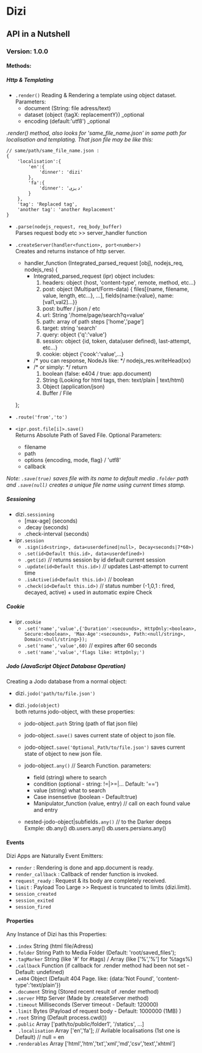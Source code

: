 # Dizi
## API in a Nutshell
### Version: 1.0.0

#### Methods:
##### Http & Templating
* `.render()` Reading & Rendering a template using object dataset. Parameters:
    * document (String: file adress/text)
    * dataset (object {tagX: replacementY}) _optional
    * encoding (default:'utf8') _optional

*.render() method, also looks for 'same_file_name.json' in same path for localisation and templating. That json file may be like this:*
```
// same/path/same_file_name.json :
{
    'localisation':{
        'en':{
            'dinner': 'dizi'
        },
        'fa':{
            'dinner': 'دیزی'
        }
    },
    'tag': 'Replaced tag',
    'another tag': 'another Replacement'
}
```  

* `.parse(nodejs_request, req_body_buffer)`  
Parses request body etc >> server_handler function

* `.createServer(handler<function>, port<number>)`  
Creates and returns instance of http server.
    * handler_function (Integrated_parsed_request [obj], nodejs_req, nodejs_res) {
        * Integrated_parsed_request (ipr) object includes:
            1. headers: object {host, 'content-type', remote, method, etc...}
            2. post: object (Multipart/Form-data) { files[{name, filename, value, length, etc...}, ...], fields{name:{value}, name:[val1,val2]...}}
            3. post: buffer / json / etc
            4. url:  String '/home/page/search?q=value'
            5. path: array of path steps ['home','page'] 
            6. target: string 'search'
            7. query: object {'q':'value'}
            8. session: object {id, token, data(user defined), last-attempt, etc...}
            9. cookie: object {'cook':'value',...}
        * /* you can response, NodeJs like: */ nodejs_res.writeHead(xx) 
        * /* or simply: */ return
            1. boolean (false: e404 / true: app.document)
            2. String  (Looking for html tags, then: text/plain | text/html)
            3. Object  (application/json)
            4. Buffer / File
            
    };
* `.route('from','to')`

* `<ipr.post.file[i]>.save()`  
Returns Absolute Path of Saved File. 
Optional Parameters: 
    * filename
    * path
    * options {encoding, mode, flag} / 'utf8'
    * callback

*Note: `.save(true)` saves file with its name to default media `.folder` path and `.save(null)` creates a unique file name using current times stamp.*

##### Sessioning
* dizi`.sessioning`
    * [max-age] (seconds)
    * .decay (seconds)
    * .check-interval (seconds)
* ipr`.session`
    * `.sign(id<string>, data<userdefined|null>, Decay<seconds|7*60>)`
    * `.set(id<Default this.id>, data<userdefined>)`
    * `.get(id)` // returns session by id default current session
    * `.update(id<Default this.id>)` // updates Last-attempt to current time
    * `.isActive(id<Default this.id>)` // boolean
    * `.check(id<Default this.id>)` // status number (-1,0,1 : fired, decayed, active) + used in automatic expire Check

##### Cookie
* ipr`.cookie`
    * `.set('name','value',{'Duration':<secounds>, HttpOnly:<boolean>, Secure:<boolean>, 'Max-Age':<secounds>, Path:<null/string>, Domain:<null/string>});`
    * `.set('name','value',60)` // expires after 60 seconds
    * `.set('name','value','flags like: HttpOnly;')`

##### Jodo (JavaScript Object Database Operation)
Creating a Jodo database from a normal object:
* dizi`.jodo('path/to/file.json')`
* dizi`.jodo(object)`   
both returns jodo-object, with these properties:

    * jodo-object`.path` String (path of flat json file)

    * jodo-object`.save()` saves current state of object to json file.
    * jodo-object`.save('Optional_Path/to/file.json')` saves current state of object to new json file.

    * jodo-object`.any()` // Search Function. parameters:
        * field (string) where to search
        * condition (optional - string: !=|>=|... Default: '==')
        * value (string) what to search
        * Case insensetive (boolean - Default:true)
        * Manipulator_function (value, entry) // call on each found value and entry
    * nested-jodo-object|subfields`.any()` // to the Darker deeps   
    Exmple: db.any()  db.users.any()  db.users.persians.any()

#### Events
Dizi Apps are Naturally Event Emitters:
* `render` : Rendering is done and app.document is ready.
* `render_callback` : Callback of render function is invoked.
* `request_ready` : Request & its body are completely received.
* `limit` : Payload Too Large >> Request is truncated to limits (dizi.limit).
* `session_created`
* `session_exited`
* `session_fired`

#### Properties
Any Instance of Dizi has this Properties:
* `.index` String (html file/Adress)
* `.folder` String Path to Media Folder (Default: 'root/saved_files');
* `.tagMarker` String (like '#' for #tags) / Array (like ['%','%'] for %tags%)
* `.callback` Function (if callback for .render method had been not set - Default: undefined)
* `.e404` Object (Default 404 Page. like: {data:'Not Found', 'content-type':'text/plain'})
* `.document` String (Stored recent result of .render method)
* `.server` Http Server (Made by .createServer method)
* `.timeout` Milliseconds (Server timeout - Default: 120000)
* `.limit` Bytes (Payload of request body - Default: 1000000 (1MB) )
* `.root` String (Default process.cwd())
* `.public` Array ['path/to/public/folder1', '/statics', ...]
* ` .localisation` Array ['en','fa']; // Avilable localisations (1st one is Default) // null = en
* `.renderables` Array ['html','htm','txt','xml','md','csv','text','xhtml']
